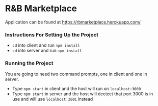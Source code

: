 # R&B Marketplace

Application can be found at https://rbmarketplace.herokuapp.com/

### Instructions For Setting Up the Project

* `cd` into client and run `npm install`
* `cd` into server and run `npm install`


### Running the Project

You are going to need two command prompts, one in client and one in server.

* Type `npm start` in client and the host will run on `localhost:3000`
* Type `npm start` in server and the host will dectect that port 3000 is in use and will use `localhost:3001` instead
